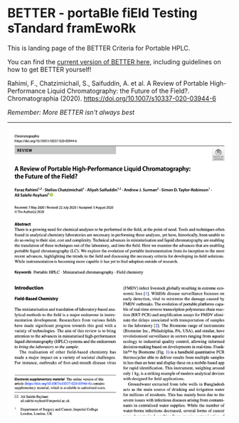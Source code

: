 # BETTER - portaBle fiEld Testing sTandard framEwoRk

This is landing page of the BETTER Criteria for Portable HPLC.

You can find the [current version of BETTER here](https://github.com/BETTER-HPLC/better-hplc.github.io), including guidelines on how to get BETTER yourself!

Rahimi, F., Chatzimichail, S., Saifuddin, A. et al. A Review of Portable High-Performance Liquid Chromatography: the Future of the Field?. Chromatographia (2020). https://doi.org/10.1007/s10337-020-03944-6

*Remember: More BETTER isn't always best*

***

[![](https://github.com/better-hplc/better-hplc.github.io/blob/master/RahimietalChromatographia2020_BETTER_snapshot.png)](https://doi.org/10.1007/s10337-020-03944-6)
